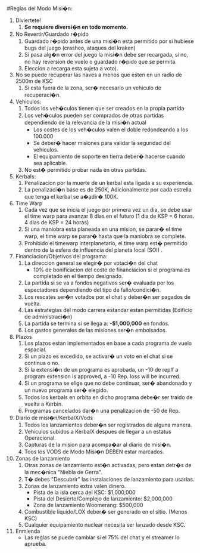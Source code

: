 #Reglas del Modo Misi�n:
1. Diviertete!
	1. **Se requiere diversi�n en todo momento.**
2. No Revertir/Guardado r�pido 
	1. Guardado r�pido antes de una misi�n esta permitido por si hubiese bugs del juego (crasheo, ataques del kraken)
	2. Si pasa alg�n error del juego la misi�n debe ser recargada, si no, no hay reversion de vuelo o guardado r�pido que se permita.
	3. Eleccion a recarga esta sujeta a voto).
3. No se puede recuperar las naves a menos que esten en un radio de 2500m de KSC
	1. Si esta fuera de la zona, ser� necesario un vehiculo de recuperaci�n.
4. Vehiculos:
	1. Todos los veh�culos tienen que ser creados en la propia partida
	2. Los veh�culos pueden ser comprados de otras partidas dependiendo de la relevancia de la misi�n actual
		- Los costes de los veh�culos valen el doble redondeando a los 100.000
		- Se deber� hacer misiones para validar la seguridad del vehiculos.
		- El equipamiento de soporte en tierra deber� hacerse cuando sea aplicable.
	3. No est� permitido probar nada en otras partidas.
5. Kerbals:
	1. Penalizacion por la muerte de un kerbal esta ligada a su experiencia.
	2. La penalizaci�n base es de 250K, Adicionalmente por cada estrella que tenga el kerbal se a�adir� 100K.
6. Time Warp
	1. Cada vez que se inicia el juego por primera vez un dia, se debe usar el time warp para avanzar 8 dias en el futuro (1 dia de KSP = 6 horas. 4 dias de KSP = 24 horas)
	2. Si una maniobra esta planeada en una mision, se parar� el time warp, el time warp se parar� hasta que la maniobra se complete.
	3. Prohibido el timewarp interplanetario, el time warp est� permitido dentro de la esfera de influencia del planeta local (SOI) .
7. Financiacion/Objetivos del programa:
 	1. La direccion general se elegir� por votaci�n del chat
		- 10% de bonificacion del coste de financiacion si el programa es completado en el tiempo designado.
 	2. La partida si se va a fondos negativos ser� evaluada por los espectadores dependiendo del tipo de fallo/condici�n.
	3. Los rescates ser�n votados por el chat y deber�n ser pagados de vuelta.
	4. Las estrategias del modo carrera estandar estan permitidas (Edificio de administraci�n)
	5. La partida se termina si se llega a: **-$1,000,000** en fondos.
	6. Los gastos generales de las misiones ser�n embolsados.
8. Plazos
	1. Los plazos estan implementados en base a cada programa de vuelo espacial.
	2. Si un plazo es excedido, se activar� un voto en el chat si se continua o no.
	3. Si la extensi�n de un programa es aprobada, un -10 de repIf a program extension is approved, a -10 Rep. loss will be incurred.
	4. Si un programa se elige que no debe continuar, ser� abandonado y un nuevo programa ser� elegido.
	5. Todos los kerbals en orbita en dicho programa debe�r ser traido de vuelta a Kerbin.
	6. Programas cancelados dar�n una penalizacion de -50 de Rep.
9. Diario de misi�n/KerbalX/Vods
	1. Todos los lanzamientos deber�n ser registrados de alguna manera.
	2. Vehiculos subidos a KerbalX despues de llegar a un estatus Operacional.
	3. Capturas de la mision para acompa�ar al diario de misi�n.
	4. Toos los VODS de Modo Misi�n DEBEN estar marcados.
10. Zonas de lanzamiento
	1. Otras zonas de lanzamiento est�n activadas, pero estan detr�s de la mec�nica "Niebla de Gerra".
	2. T� debes "Descubrir" las instalaciones de lanzamiento para usarlas.
	3. Zonas de lanzamiento extra valen dinero.
		- Pista de la isla cerca del KSC: $1,000,000
		- Pista del Desierto/Complejo de lanzamiento: $2,000,000
		- Zona de lanzamiento Woomerang: $500,000
	4. Combustible liquido/LOX deber� ser generado en el sitio. (Menos KSC)
	5. Cualquier equipamiento nuclear necesita ser lanzado desde KSC.
11. Enmienda
	- Las reglas se puede cambiar si el 75% del chat y el streamer lo aprueba.

